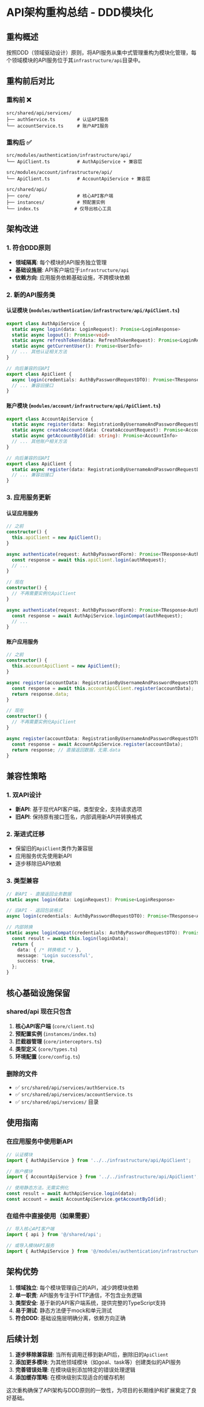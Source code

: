 # API架构重构总结 - DDD模块化

## 重构概述

按照DDD（领域驱动设计）原则，将API服务从集中式管理重构为模块化管理，每个领域模块的API服务位于其`infrastructure/api`目录中。

## 重构前后对比

### 重构前 ❌
```
src/shared/api/services/
├── authService.ts        # 认证API服务
└── accountService.ts     # 账户API服务
```

### 重构后 ✅
```
src/modules/authentication/infrastructure/api/
└── ApiClient.ts          # AuthApiService + 兼容层

src/modules/account/infrastructure/api/
└── ApiClient.ts          # AccountApiService + 兼容层

src/shared/api/
├── core/                 # 核心API客户端
├── instances/            # 预配置实例
└── index.ts             # 仅导出核心工具
```

## 架构改进

### 1. 符合DDD原则
- **领域隔离**: 每个模块的API服务独立管理
- **基础设施层**: API客户端位于`infrastructure/api`
- **依赖方向**: 应用服务依赖基础设施，不跨模块依赖

### 2. 新的API服务类

#### 认证模块 (`modules/authentication/infrastructure/api/ApiClient.ts`)
```typescript
export class AuthApiService {
  static async login(data: LoginRequest): Promise<LoginResponse>
  static async logout(): Promise<void>
  static async refreshToken(data: RefreshTokenRequest): Promise<LoginResponse>
  static async getCurrentUser(): Promise<UserInfo>
  // ... 其他认证相关方法
}

// 向后兼容的旧API
export class ApiClient {
  async login(credentials: AuthByPasswordRequestDTO): Promise<TResponse<AuthResponseDTO>>
  // ... 兼容旧接口
}
```

#### 账户模块 (`modules/account/infrastructure/api/ApiClient.ts`)
```typescript
export class AccountApiService {
  static async register(data: RegistrationByUsernameAndPasswordRequestDTO): Promise<RegistrationResponseDTO>
  static async createAccount(data: CreateAccountRequest): Promise<AccountInfo>
  static async getAccountById(id: string): Promise<AccountInfo>
  // ... 其他账户相关方法
}

// 向后兼容的旧API
export class ApiClient {
  static async register(data: RegistrationByUsernameAndPasswordRequestDTO): Promise<TResponse<RegistrationResponseDTO>>
  // ... 兼容旧接口
}
```

### 3. 应用服务更新

#### 认证应用服务
```typescript
// 之前
constructor() {
  this.apiClient = new ApiClient();
}

async authenticate(request: AuthByPasswordForm): Promise<TResponse<AuthResponseDTO>> {
  const response = await this.apiClient.login(authRequest);
  // ...
}

// 现在
constructor() {
  // 不再需要实例化ApiClient
}

async authenticate(request: AuthByPasswordForm): Promise<TResponse<AuthResponseDTO>> {
  const response = await AuthApiService.loginCompat(authRequest);
  // ...
}
```

#### 账户应用服务
```typescript
// 之前
constructor() {
  this.accountApiClient = new ApiClient();
}

async register(accountData: RegistrationByUsernameAndPasswordRequestDTO): Promise<RegistrationResponseDTO> {
  const response = await this.accountApiClient.register(accountData);
  return response.data;
}

// 现在
constructor() {
  // 不再需要实例化ApiClient
}

async register(accountData: RegistrationByUsernameAndPasswordRequestDTO): Promise<RegistrationResponseDTO> {
  const response = await AccountApiService.register(accountData);
  return response; // 直接返回数据，无需.data
}
```

## 兼容性策略

### 1. 双API设计
- **新API**: 基于现代API客户端，类型安全，支持请求选项
- **旧API**: 保持原有接口签名，内部调用新API并转换格式

### 2. 渐进式迁移
- 保留旧的`ApiClient`类作为兼容层
- 应用服务优先使用新API
- 逐步移除旧API依赖

### 3. 类型兼容
```typescript
// 新API - 直接返回业务数据
static async login(data: LoginRequest): Promise<LoginResponse>

// 旧API - 返回包装格式
async login(credentials: AuthByPasswordRequestDTO): Promise<TResponse<AuthResponseDTO>>

// 内部转换
static async loginCompat(credentials: AuthByPasswordRequestDTO): Promise<TResponse<AuthResponseDTO>> {
  const result = await this.login(loginData);
  return {
    data: { /* 转换格式 */ },
    message: 'Login successful',
    success: true,
  };
}
```

## 核心基础设施保留

### shared/api 现在只包含
1. **核心API客户端** (`core/client.ts`)
2. **预配置实例** (`instances/index.ts`)
3. **拦截器管理** (`core/interceptors.ts`)
4. **类型定义** (`core/types.ts`)
5. **环境配置** (`core/config.ts`)

### 删除的文件
- ✅ `src/shared/api/services/authService.ts`
- ✅ `src/shared/api/services/accountService.ts`
- ✅ `src/shared/api/services/` 目录

## 使用指南

### 在应用服务中使用新API
```typescript
// 认证模块
import { AuthApiService } from '../../infrastructure/api/ApiClient';

// 账户模块  
import { AccountApiService } from '../../infrastructure/api/ApiClient';

// 使用静态方法，无需实例化
const result = await AuthApiService.login(data);
const account = await AccountApiService.getAccountById(id);
```

### 在组件中直接使用（如果需要）
```typescript
// 导入核心API客户端
import { api } from '@/shared/api';

// 或导入模块API服务
import { AuthApiService } from '@/modules/authentication/infrastructure/api/ApiClient';
```

## 架构优势

1. **领域独立**: 每个模块管理自己的API，减少跨模块依赖
2. **单一职责**: API服务专注于HTTP通信，不包含业务逻辑
3. **类型安全**: 基于新的API客户端系统，提供完整的TypeScript支持
4. **易于测试**: 静态方法便于mock和单元测试
5. **符合DDD**: 基础设施层明确分离，依赖方向正确

## 后续计划

1. **逐步移除兼容层**: 当所有调用迁移到新API后，删除旧的`ApiClient`
2. **添加更多模块**: 为其他领域模块（如goal、task等）创建类似的API服务
3. **完善错误处理**: 在模块级别添加特定的错误处理逻辑
4. **添加缓存策略**: 在模块级别实现适合的缓存机制

这次重构确保了API架构与DDD原则的一致性，为项目的长期维护和扩展奠定了良好基础。
